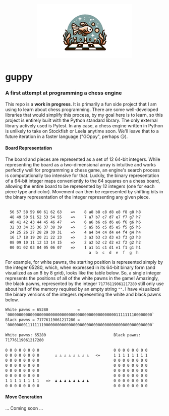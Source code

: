 <p align="center">
<img src="guppy.png" alt="Guppy" width="300"/>
</p>

# guppy
### A first attempt at programming a chess engine
This repo is a __work in progress__. It is primarily a fun side project that I am using to learn about chess programming. There are some well-developed libraries that would simplify this process, by my goal here is to learn, so this project is entirely built with the Python standard library. The only external library actively used is Pytest. In any case, a chess engine written in Python is unlikely to take on Stockfish or Leela anytime soon. We'll leave that to a future iteration in a faster language ("GOppy", perhaps :smirk:).

#### Board Representation
The board and pieces are represented as a set of 12 64-bit integers. While representing the board as a two-dimensional array is intuitive and works perfectly well for programming a chess game, an engine's search process is computationally too intensive for that. Luckily, the binary representation of a 64-bit integer maps conveniently to the 64 squares on a chess board, allowing the entire board to be represented by 12 integers (one for each piece type and color). Movement can then be represented by shifting bits in the binary representation of the integer representing any given piece.

```

  56 57 58 59 60 61 62 63    =>    8 a8 b8 c8 d8 e8 f8 g8 h8
  48 49 50 51 52 53 54 55    =>    7 a7 b7 c7 d7 e7 f7 g7 h7
  40 41 42 43 44 45 46 47    =>    6 a6 b6 c6 d6 e6 f6 g6 h6
  32 33 34 35 36 37 38 39    =>    5 a5 b5 c5 d5 e5 f5 g5 h5
  24 25 26 27 28 29 30 31    =>    4 a4 b4 c4 d4 e4 f4 g4 h4
  16 17 18 19 20 21 22 23    =>    3 a3 b3 c3 d3 e3 f3 g3 h3
  08 09 10 11 12 13 14 15    =>    2 a2 b2 c2 d2 e2 f2 g2 h2
  00 01 02 03 04 05 06 07    =>    1 a1 b1 c1 d1 e1 f1 g1 h1
                                     a  b  c  d  e  f  g  h
```

For example, for white pawns, the starting position is represented simply by the integer 65280, which, when expressed in its 64-bit binary form (and visualized as an 8 by 8 grid), looks like the table below. So, a single integer represents the positions of all of the white pawns in the game! Amazingly, the black pawns, represented by the integer `71776119061217280` still only use about half of the memory required by an empty string `""`. I have visualized the binary versions of the integers representing the white and black pawns below.

```
White pawns = 65280             = `0000000000000000000000000000000000000000000000001111111100000000`
Black pawns = 71776119061217280 = `0000000011111111000000000000000000000000000000000000000000000000`

White pawns: 65280                              Black pawns: 71776119061217280

0 0 0 0 0 0 0 0                                 0 0 0 0 0 0 0 0
0 0 0 0 0 0 0 0       ♙ ♙ ♙ ♙ ♙ ♙ ♙ ♙   <=      1 1 1 1 1 1 1 1
0 0 0 0 0 0 0 0                                 0 0 0 0 0 0 0 0
0 0 0 0 0 0 0 0                                 0 0 0 0 0 0 0 0
0 0 0 0 0 0 0 0                                 0 0 0 0 0 0 0 0
0 0 0 0 0 0 0 0                                 0 0 0 0 0 0 0 0
1 1 1 1 1 1 1 1   =>  ♟︎ ♟︎ ♟︎ ♟︎ ♟︎ ♟︎ ♟︎ ♟︎           0 0 0 0 0 0 0 0
0 0 0 0 0 0 0 0                                 0 0 0 0 0 0 0 0
```

#### Move Generation
... Coming soon ...

